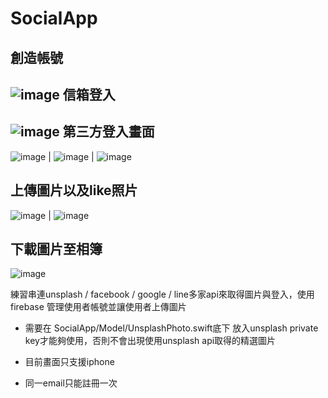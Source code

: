 # SocialApp

創造帳號
-------------------
![image](https://github.com/TzuyuLiu/SocialApp/blob/master/demo/展示功能-創造帳號.gif)
信箱登入
--------------------
![image](https://github.com/TzuyuLiu/SocialApp/blob/master/demo/展示功能-email帳號登入.gif)
第三方登入畫面
--------------------
![image](https://github.com/TzuyuLiu/SocialApp/blob/master/demo/facebook登入方法.gif) | ![image](https://github.com/TzuyuLiu/SocialApp/blob/master/demo/google登入方法.gif) | ![image](https://github.com/TzuyuLiu/SocialApp/blob/master/demo/line登入方法.gif)

上傳圖片以及like照片
---------------------
![image](https://github.com/TzuyuLiu/SocialApp/blob/master/demo/展示功能-上傳圖片.gif) | ![image](https://github.com/TzuyuLiu/SocialApp/blob/master/demo/展示功能-like照片.gif) 

下載圖片至相簿
---------------------
![image](https://github.com/TzuyuLiu/SocialApp/blob/master/demo/展示功能-下載圖片.gif) 


練習串連unsplash / facebook / google / line多家api來取得圖片與登入，使用 firebase 管理使用者帳號並讓使用者上傳圖片

* 需要在 SocialApp/Model/UnsplashPhoto.swift底下 放入unsplash private key才能夠使用，否則不會出現使用unsplash api取得的精選圖片 

* 目前畫面只支援iphone 

* 同一email只能註冊一次 


